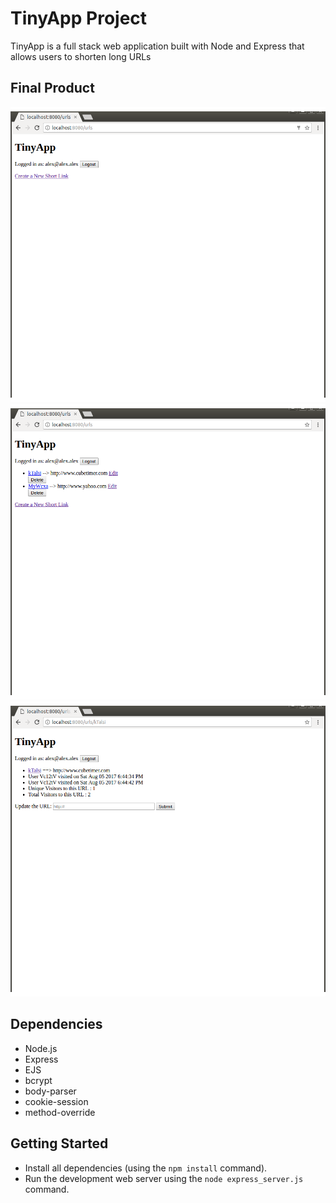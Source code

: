 # TinyApp Project

TinyApp is a full stack web application built with Node and Express that allows users to shorten long URLs

## Final Product

!["Screenshot of URLs page"](https://github.com/ahache/TinyApp/blob/master/docs/EmptyUrlPage.png?raw=true)
!["Screenshot of URLs page with some URLs"](https://github.com/ahache/TinyApp/blob/master/docs/UrlPage.png?raw=true)
!["Screenshot of single URL page with time stamps"](https://github.com/ahache/TinyApp/blob/master/docs/SingleUrlPage.png?raw=true)


## Dependencies

- Node.js
- Express
- EJS
- bcrypt
- body-parser
- cookie-session
- method-override

## Getting Started

- Install all dependencies (using the `npm install` command).
- Run the development web server using the `node express_server.js` command.